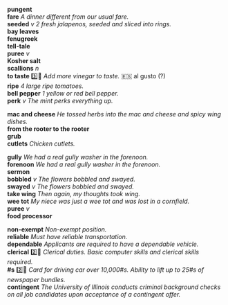 __pungent__  
__fare__ _A dinner different from our usual fare._  
__seeded__ _v_ _2 fresh jalapenos, seeded and sliced into rings._  
__bay leaves__  
__fenugreek__  
__tell-tale__  
__puree__ _v_  
__Kosher salt__  
__scallions__ _n_  
__to taste__ :three::shit: _Add more vinegar to taste._ :es: al gusto (?)  
__ripe__ _4 large ripe tomatoes._  
__bell pepper__ _1 yellow or red bell pepper._  
__perk__ _v_ _The mint perks everything up._  

__mac and cheese__ _He tossed herbs into the mac and cheese and spicy wing dishes._  
__from the rooter to the rooter__  
__grub__  
__cutlets__ _Chicken cutlets._  

__gully__ _We had a real gully washer in the forenoon._  
__forenoon__ _We had a real gully washer in the forenoon._  
__sermon__  
__bobbled__ _v_ _The flowers bobbled and swayed._  
__swayed__ _v_ _The flowers bobbled and swayed._  
__take wing__ _Then again, my thoughts took wing._  
__wee tot__ _My niece was just a wee tot and was lost in a cornfield._  
__puree__ _v_  
__food processor__  

__non-exempt__ _Non-exempt position._  
__reliable__ _Must have reliable transportation._  
__dependable__ _Applicants are required to have a dependable vehicle._  
__clerical__ :two::shit: _Clerical duties._ _Basic computer skills and clerical skills required._  
__#s__ :two::shit: _Card for driving car over 10,000#s._ _Ability to lift up to 25#s of newspaper bundles._  
__contingent__ _The University of Illinois conducts criminal background checks on all job candidates upon acceptance of a contingent offer._  
